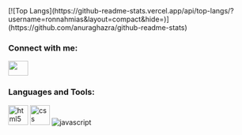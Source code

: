 <link rel="stylesheet" href="https://cdn.jsdelivr.net/gh/devicons/devicon@latest/devicon.min.css">
[![Top Langs](https://github-readme-stats.vercel.app/api/top-langs/?username=ronnahmias&layout=compact&hide=)](https://github.com/anuraghazra/github-readme-stats)


<i class="devicon-devicon-plain"></i>
<h3 align="left">Connect with me:</h3>
<p align="left">
  <a href="https://www.linkedin.com/in/ron-nahmias/" target="blank">
    <img align="center" src="https://cdn.jsdelivr.net/npm/simple-icons@3.0.1/icons/linkedin.svg" alt="" height="30" width="40" />
  </a>
</p>

<h3 align="left">Languages and Tools:</h3>
<p align="left">
    <img src="https://cdn.jsdelivr.net/npm/programming-languages-logos/src/html/html_48x48.png" alt="html5" width="40" height="40"/>
    <img src="https://cdn.jsdelivr.net/npm/programming-languages-logos/src/css/css_48x48.png" alt="css" width="40" height="40"/>
    <img src="https://cdn.jsdelivr.net/npm/programming-languages-logos/src/javascript/javascript_48x48.png" alt="javascript" />
</p>
